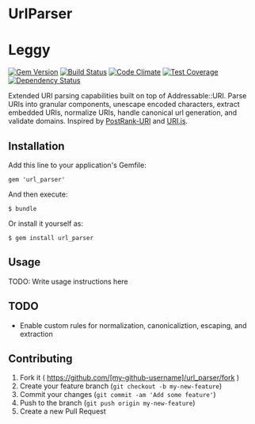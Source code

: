 # UrlParser

# Leggy

[![Gem Version](https://img.shields.io/gem/v/url_parser.svg?style=flat)](https://rubygems.org/gems/url_parser)
[![Build Status](https://img.shields.io/travis/activefx/url_parser.svg?style=flat)](http://travis-ci.org/activefx/url_parser)
[![Code Climate](https://img.shields.io/codeclimate/github/activefx/url_parser.svg?style=flat)](https://codeclimate.com/github/activefx/url_parser)
[![Test Coverage](https://img.shields.io/codeclimate/coverage/github/activefx/url_parser.svg?style=flat)](https://codeclimate.com/github/activefx/url_parser/coverage)
[![Dependency Status](https://gemnasium.com/activefx/url_parser.svg)](https://gemnasium.com/activefx/url_parser)

Extended URI parsing capabilities built on top of Addressable::URI. Parse URIs into granular components, unescape encoded characters, extract embedded URIs, normalize URIs, handle canonical url generation, and validate domains. Inspired by [PostRank-URI](https://github.com/postrank-labs/postrank-uri) and [URI.js](https://github.com/medialize/URI.js).

## Installation

Add this line to your application's Gemfile:

    gem 'url_parser'

And then execute:

    $ bundle

Or install it yourself as:

    $ gem install url_parser

## Usage

TODO: Write usage instructions here

## TODO

* Enable custom rules for normalization, canonicaliztion, escaping, and extraction

## Contributing

1. Fork it ( https://github.com/[my-github-username]/url_parser/fork )
2. Create your feature branch (`git checkout -b my-new-feature`)
3. Commit your changes (`git commit -am 'Add some feature'`)
4. Push to the branch (`git push origin my-new-feature`)
5. Create a new Pull Request
